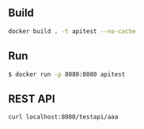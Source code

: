 ## Build

```bash
docker build . -t apitest --no-cache
```

## Run

```bash
$ docker run -p 8080:8080 apitest
```

## REST API
```bash
curl localhost:8080/testapi/aaa
```